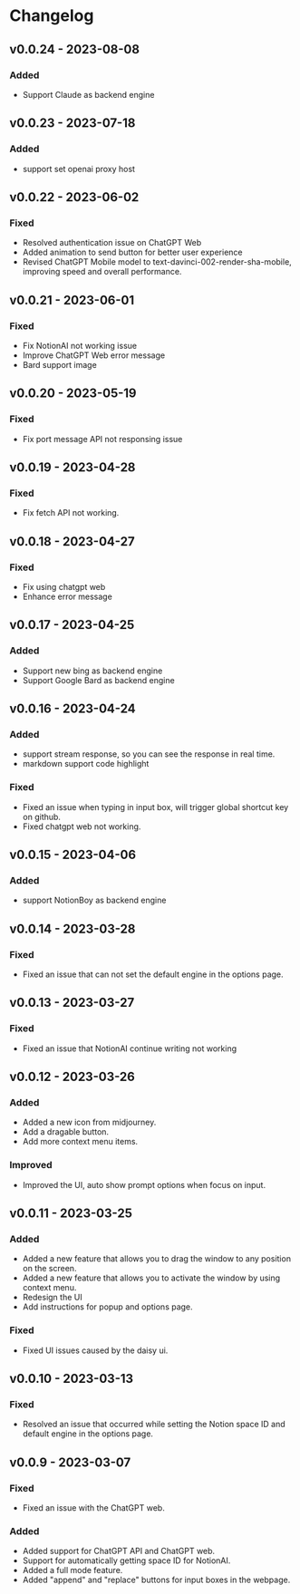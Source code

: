 # Changelog

## v0.0.24 - 2023-08-08
### Added
- Support Claude as backend engine

## v0.0.23 - 2023-07-18
### Added
- support set openai proxy host

## v0.0.22 - 2023-06-02
### Fixed
- Resolved authentication issue on ChatGPT Web
- Added animation to send button for better user experience
- Revised ChatGPT Mobile model to text-davinci-002-render-sha-mobile, improving speed and overall performance.

## v0.0.21 - 2023-06-01
### Fixed
- Fix NotionAI not working issue
- Improve ChatGPT Web error message
- Bard support image

## v0.0.20 - 2023-05-19
### Fixed
- Fix port message API not responsing issue

## v0.0.19 - 2023-04-28
### Fixed
- Fix fetch API not working.

## v0.0.18 - 2023-04-27
### Fixed
- Fix using chatgpt web
- Enhance error message

## v0.0.17 - 2023-04-25
### Added
- Support new bing as backend engine
- Support Google Bard as backend engine

## v0.0.16 - 2023-04-24
### Added
- support stream response, so you can see the response in real time.
- markdown support code highlight

### Fixed
- Fixed an issue when typing in input box, will trigger global shortcut key on github.
- Fixed chatgpt web not working.

## v0.0.15 - 2023-04-06
### Added
- support NotionBoy as backend engine

## v0.0.14 - 2023-03-28
### Fixed
- Fixed an issue that can not set the default engine in the options page.

## v0.0.13 - 2023-03-27
### Fixed
- Fixed an issue that NotionAI continue writing not working

## v0.0.12 - 2023-03-26

### Added
- Added a new icon from midjourney.
- Add a dragable button.
- Add more context menu items.

### Improved
- Improved the UI, auto show prompt options when focus on input.

## v0.0.11 - 2023-03-25

### Added
- Added a new feature that allows you to drag the window to any position on the screen.
- Added a new feature that allows you to activate the window by using context menu.
- Redesign the UI
- Add instructions for popup and options page.

### Fixed
- Fixed UI issues caused by the daisy ui.

## v0.0.10 - 2023-03-13
### Fixed
- Resolved an issue that occurred while setting the Notion space ID and default engine in the options page.

## v0.0.9 - 2023-03-07

### Fixed
- Fixed an issue with the ChatGPT web.

### Added
- Added support for ChatGPT API and ChatGPT web.
- Support for automatically getting space ID for NotionAI.
- Added a full mode feature.
- Added "append" and "replace" buttons for input boxes in the webpage.
